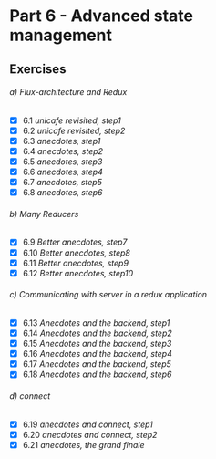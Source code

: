 # Part 6 - Advanced state management


## Exercises

###### a) Flux-architecture and Redux
- [x] 6.1 _unicafe revisited, step1_  
- [x] 6.2 _unicafe revisited, step2_  
- [x] 6.3 _anecdotes, step1_  
- [x] 6.4 _anecdotes, step2_  
- [x] 6.5 _anecdotes, step3_  
- [x] 6.6 _anecdotes, step4_  
- [x] 6.7 _anecdotes, step5_  
- [x] 6.8 _anecdotes, step6_  

###### b) Many Reducers
- [x] 6.9 _Better anecdotes, step7_  
- [x] 6.10 _Better anecdotes, step8_  
- [x] 6.11 _Better anecdotes, step9_  
- [x] 6.12 _Better anecdotes, step10_  

###### c) Communicating with server in a redux application
- [x] 6.13 _Anecdotes and the backend, step1_  
- [x] 6.14 _Anecdotes and the backend, step2_  
- [x] 6.15 _Anecdotes and the backend, step3_  
- [x] 6.16 _Anecdotes and the backend, step4_  
- [x] 6.17 _Anecdotes and the backend, step5_  
- [x] 6.18 _Anecdotes and the backend, step6_  

###### d) connect
- [x] 6.19 _anecdotes and connect, step1_  
- [x] 6.20 _anecdotes and connect, step2_  
- [x] 6.21 _anecdotes, the grand finale_  
